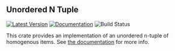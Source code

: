 Unordered N Tuple
----

[![Latest Version](https://img.shields.io/crates/v/unordered-n-tuple)](https://crates.io/crates/unordered-n-tuple)
[![Documentation](https://docs.rs/unordered-n-tuple/badge.svg)](https://docs.rs/unordered-n-tuple)
![Build Status](https://api.travis-ci.com/JarredAllen/unordered-n-tuple-rust.svg)

This crate provides an implementation of an unordered n-tuple of homogenous
items. See [the documentation](https://docs.rs/unordered-n-tuple) for more info.
